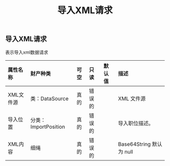 ﻿---
title: 导入XML请求
second_title: Aspose.Cells Cloud Documen
type: docs
url: /zh/specification/model/importxmlrequest/
description: Aspose.Cells 云模型规范：ImportXMLRequest。轻松处理 Excel 和其他电子表格文档，具有打开、生成、编辑、拆分、合并、比较和转换等功能
kwords: Excel，Office，电子表格，云 REST API，ImportXMLRequest
weight: 50
---
## **导入XML请求**

表示导入xml数据请求

|属性名称|财产种类|可空|只读|默认值|描述|
|:- |:- |:- |:- |:- |:- |
|XML文件源|类：DataSource|真的|错误的||XML 文件源|
|导入位置|分类：ImportPosition|真的|错误的||导入职位描述。|
|XML内容|细绳|真的|错误的|| Base64String 默认为 null|

